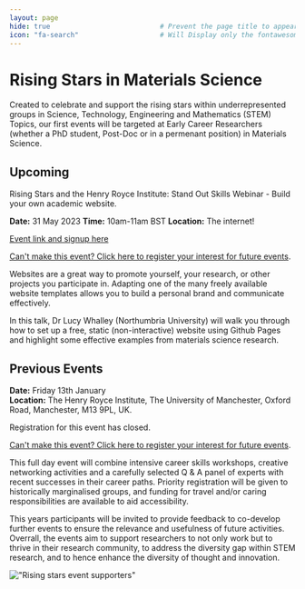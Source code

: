 ```yaml
---
layout: page
hide: true                           # Prevent the page title to appear in the navbar
icon: "fa-search"                    # Will Display only the fontawesome icon (here: fa-search) and not the title
---
```


# Rising Stars in Materials Science

Created to celebrate and support the rising stars within underrepresented groups in Science, Technology, Engineering and Mathematics (STEM) Topics, our first events will be targeted at Early Career Researchers (whether a  PhD student, Post-Doc or in a permenant position) in Materials Science.

## Upcoming

Rising Stars and the Henry Royce Institute: Stand Out Skills Webinar - Build your own academic website.

**Date:** 31 May 2023
**Time:** 10am-11am BST
**Location:** The internet!

[Event link and signup here](https://www.royce.ac.uk/events/stand-out-skills-webinar-build-your-own-academic-website/)

[Can't make this event? Click here to register your interest for future events](https://forms.office.com/r/vFve9CKBM4).

Websites are a great way to promote yourself, your research, or other projects you participate in. Adapting one of the many freely available website templates allows you to build a personal brand and communicate effectively.

In this talk, Dr Lucy Whalley (Northumbria University) will walk you through how to set up a free, static (non-interactive) website using Github Pages and highlight some effective examples from materials science research.

## Previous Events

**Date:** Friday 13th January        
**Location:** The Henry Royce Institute, The University of Manchester, Oxford Road, Manchester, M13 9PL, UK.

Registration for this event has closed. 

[Can't make this event? Click here to register your interest for future events](https://forms.office.com/r/vFve9CKBM4).

This full day event will combine intensive career skills workshops, creative networking activities and a carefully selected Q & A panel of experts with recent successes in their career paths. Priority registration will be given to historically marginalised groups, and funding for travel and/or caring responsibilities are available to aid accessibility. 

This years participants will be invited to provide feedback to co-develop further events to ensure the relevance and usefulness of future activities. Overrall, the events aim to support researchers to not only work but to thrive in their research community, to address the diversity gap within STEM research, and to hence enhance the diversity of thought and innovation. 

!["Rising stars event supporters"](./assets/img/RisingStarsFooter.png)



